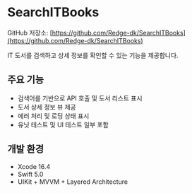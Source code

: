 # SearchITBooks

GitHub 저장소: [https://github.com/Redge-dk/SearchITBooks](https://github.com/Redge-dk/SearchITBooks)

IT 도서를 검색하고 상세 정보를 확인할 수 있는 기능을 제공합니다.

## 주요 기능
- 검색어를 기반으로 API 호출 및 도서 리스트 표시
- 도서 상세 정보 뷰 제공
- 에러 처리 및 로딩 상태 표시
- 유닛 테스트 및 UI 테스트 일부 포함

## 개발 환경
- Xcode 16.4
- Swift 5.0
- UIKit + MVVM + Layered Architecture
